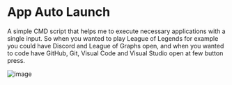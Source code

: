 # App Auto Launch

A simple CMD script that helps me to execute necessary applications with a single input. So when you wanted to play League of Legends for example you could have Discord and League of Graphs open, and when you wanted to code have GitHub, Git, Visual Code and Visual Studio open at few button press.

![image](https://github.com/monambike/app-auto-launch/assets/35270174/0c785531-af36-49d2-8da6-574a035e9bd8)
